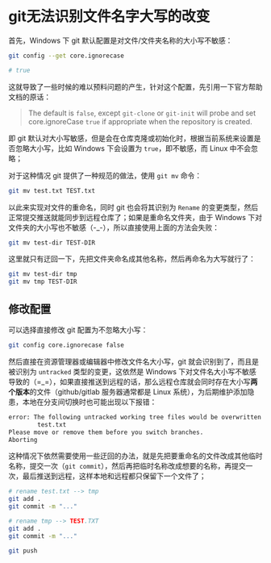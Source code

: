 #  git无法识别文件名字大写的改变

首先，Windows 下 git 默认配置是对文件/文件夹名称的大小写不敏感：

```bash
git config --get core.ignorecase

# true
```

这就导致了一些时候的难以预料问题的产生，针对这个配置，先引用一下官方帮助文档的原话：

> The default is `false`, except `git-clone` or `git-init` will probe and set core.ignoreCase `true` if appropriate when the repository is created.

即 git 默认对大小写敏感，但是会在仓库克隆或初始化时，根据当前系统来设置是否忽略大小写，比如 Windows 下会设置为 `true`，即不敏感，而 Linux 中不会忽略；

对于这种情况 git 提供了一种规范的做法，使用 `git mv` 命令：

```bash
git mv test.txt TEST.txt
```

以此来实现对文件的重命名，同时 git 也会将其识别为 `Rename` 的变更类型，然后正常提交推送就能同步到远程仓库了；如果是重命名文件夹，由于 Windows 下对文件夹的大小写也不敏感（-_-），所以直接使用上面的方法会失败：

```bash
git mv test-dir TEST-DIR
```

这里就只有迂回一下，先把文件夹命名成其他名称，然后再命名为大写就行了：

```bash
git mv test-dir tmp
git mv tmp TEST-DIR
```

##  修改配置

可以选择直接修改 git 配置为不忽略大小写：

```bash
git config core.ignorecase false
```

然后直接在资源管理器或编辑器中修改文件名大小写，git 就会识别到了，而且是被识别为 `untracked` 类型的变更，这依然是 Windows 下对文件名大小写不敏感导致的（=_=），如果直接推送到远程的话，那么远程仓库就会同时存在大小写**两个版本**的文件（github/gitlab 服务器通常都是 Linux 系统），为后期维护添加隐患，本地在分支间切换时也可能出现以下报错：

```bash
error: The following untracked working tree files would be overwritten by checkout:
        test.txt
Please move or remove them before you switch branches.
Aborting
```

这种情况下依然需要使用一些迂回的办法，就是先把要重命名的文件改成其他临时名称，提交一次（`git commit`），然后再把临时名称改成想要的名称，再提交一次，最后推送到远程，这样本地和远程都只保留下一个文件了；

```bash
# rename test.txt --> tmp
git add .
git commit -m "..."

# rename tmp --> TEST.TXT
git add .
git commit -m "..."

git push
```